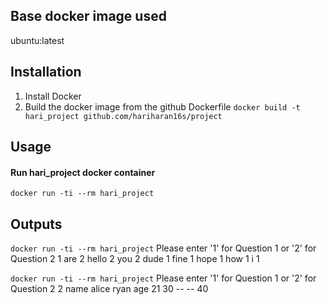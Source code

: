## Base docker image used

ubuntu:latest

## Installation

1. Install Docker
2. Build the docker image from the github Dockerfile
   `docker build -t hari_project github.com/hariharan16s/project`

## Usage

#### Run hari_project docker container

`docker run -ti --rm hari_project`

## Outputs

`docker run -ti --rm hari_project`
Please enter '1' for Question 1 or '2' for Question 2
1
are 2
hello 2
you 2
dude 1
fine 1
hope 1
how 1
i 1

`docker run -ti --rm hari_project`
Please enter '1' for Question 1 or '2' for Question 2
2
name alice ryan
age 21 30
-- -- 40
